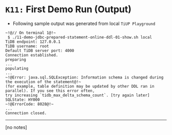 # `K11:` First Demo Run (Output)
+ Following sample output was generated from local `TiUP Playground`
```
~!@// On terminal 1@!~
 $ ./11-demo-jdbc-prepared-statement-online-ddl-01-show.sh local
TiDB endpoint: 127.0.0.1
TiDB username: root
Default TiDB server port: 4000
Connection established.
preparing
...
populating
...
~!@Error: java.sql.SQLException: Information schema is changed during the execution of the statement@!~
(for example, table definition may be updated by other DDL ran in parallel). If you see this error often, 
try increasing `tidb_max_delta_schema_count`. [try again later]
SQLState: HY000
~!@ErrorCode: 8028@!~
...
Connection closed.
```
--------------------------------------------------------------------------------------------------------
[no notes]